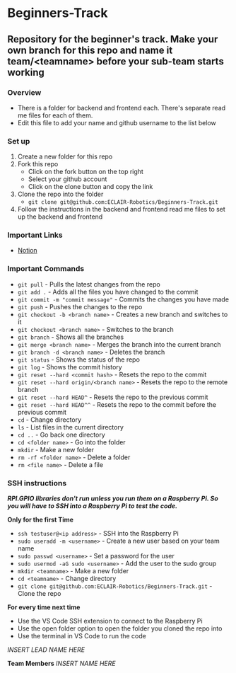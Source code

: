 # Beginners-Track
## Repository for the beginner's track. **Make your own branch for this repo and name it team/\<teamname\>** before your sub-team starts working

### Overview
- There is a folder for backend and frontend each. There's separate read me files for each of them.
- Edit this file to add your name and github username to the list below

### Set up

1. Create a new folder for this repo
2. Fork this repo
    - Click on the fork button on the top right
    - Select your github account
    - Click on the clone button and copy the link
3. Clone the repo into the folder
    - `git clone git@github.com:ECLAIR-Robotics/Beginners-Track.git`
4. Follow the instructions in the backend and frontend read me files to set up the backend and frontend

### Important Links

- [Notion](https://befitting-galliform-d9c.notion.site/Teamspace-Home-55272a58604e4c698ee3448da03d4a08?pvs=4)

### Important Commands

- `git pull` - Pulls the latest changes from the repo
- `git add .` - Adds all the files you have changed to the commit
- `git commit -m "commit message"` - Commits the changes you have made
- `git push` - Pushes the changes to the repo
- `git checkout -b <branch name>` - Creates a new branch and switches to it
- `git checkout <branch name>` - Switches to the branch
- `git branch` - Shows all the branches
- `git merge <branch name>` - Merges the branch into the current branch
- `git branch -d <branch name>` - Deletes the branch
- `git status` - Shows the status of the repo
- `git log` - Shows the commit history
- `git reset --hard <commit hash>` - Resets the repo to the commit
- `git reset --hard origin/<branch name>` - Resets the repo to the remote branch
- `git reset --hard HEAD^` - Resets the repo to the previous commit
- `git reset --hard HEAD^^` - Resets the repo to the commit before the previous commit
- `cd` - Change directory
- `ls` - List files in the current directory
- `cd ..` - Go back one directory
- `cd <folder name>` - Go into the folder
- `mkdir` - Make a new folder
- `rm -rf <folder name>` - Delete a folder
- `rm <file name>` - Delete a file

### SSH instructions

***RPI.GPIO libraries don't run unless you run them on a Raspberry Pi. So you will have to SSH into a Raspberry Pi to test the code.***

**Only for the first Time**

- `ssh testuser@<ip address>` - SSH into the Raspberry Pi
- `sudo useradd -m <username>` - Create a new user based on your team name
- `sudo passwd <username>` - Set a password for the user
- `sudo usermod -aG sudo <username>` - Add the user to the sudo group
- `mkdir <teamname>` - Make a new folder
- `cd <teamname>` - Change directory
- `git clone git@github.com:ECLAIR-Robotics/Beginners-Track.git` - Clone the repo

**For every time next time**

- Use the VS Code SSH extension to connect to the Raspberry Pi
- Use the open folder option to open the folder you cloned the repo into
- Use the terminal in VS Code to run the code


_INSERT LEAD NAME HERE_

**Team Members**
_INSERT NAME HERE_



